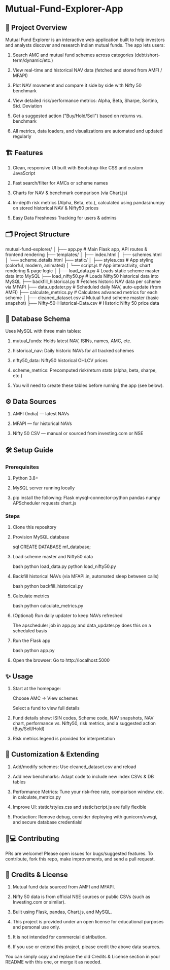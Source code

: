 # Mutual-Fund-Explorer-App

## 🚀 Project Overview
Mutual Fund Explorer is an interactive web application built to help investors and analysts discover and research Indian mutual funds. The app lets users:

1. Search AMC and mutual fund schemes across categories (debt/short-term/dynamic/etc.)

2. View real-time and historical NAV data (fetched and stored from AMFI / MFAPI)

3. Plot NAV movement and compare it side by side with Nifty 50 benchmark

4. View detailed risk/performance metrics: Alpha, Beta, Sharpe, Sortino, Std. Deviation

5. Get a suggested action ("Buy/Hold/Sell") based on returns vs. benchmark

6. All metrics, data loaders, and visualizations are automated and updated regularly

## 🏗️ Features
1. Clean, responsive UI built with Bootstrap-like CSS and custom JavaScript

2. Fast search/filter for AMCs or scheme names

3. Charts for NAV & benchmark comparison (via Chart.js)

4. In-depth risk metrics (Alpha, Beta, etc.), calculated using pandas/numpy on stored historical NAV & Nifty50 prices

5. Easy Data Freshness Tracking for users & admins

## 🗂️ Project Structure
mutual-fund-explorer/
│
├── app.py                      # Main Flask app, API routes & frontend rendering
├── templates/
│   ├── index.html
│   ├── schemes.html
│   └── scheme_details.html
├── static/
│   ├── styles.css              # App styling (colorful, modern, animated)
│   └── script.js               # App interactivity, chart rendering & page logic
│
├── load_data.py                # Loads static scheme master data into MySQL
├── load_nifty50.py             # Loads Nifty50 historical data into MySQL
├── backfill_historical.py      # Fetches historic NAV data per scheme via MFAPI
├── data_updater.py             # Scheduled daily NAV, auto-update (from AMFI)
├── calculate_metrics.py        # Calculates advanced metrics for each scheme
│
├── cleaned_dataset.csv         # Mutual fund scheme master (basic snapshot)
├── Nifty-50-Historical-Data.csv # Historic Nifty 50 price data

## 💾 Database Schema
Uses MySQL with three main tables:

1. mutual_funds: Holds latest NAV, ISINs, names, AMC, etc.

2. historical_nav: Daily historic NAVs for all tracked schemes

3. nifty50_data: Nifty50 historical OHLCV prices

4. scheme_metrics: Precomputed risk/return stats (alpha, beta, sharpe, etc.)

5. You will need to create these tables before running the app (see below).

## ⚙️ Data Sources
1. AMFI (India) — latest NAVs

2. MFAPI — for historical NAVs

3. Nifty 50 CSV — manual or sourced from investing.com or NSE

## 🛠️ Setup Guide
### Prerequisites
1. Python 3.8+

2. MySQL server running locally

3. pip install the following:
    Flask mysql-connector-python pandas numpy APScheduler requests chart.js

### Steps
1. Clone this repository

2. Provision MySQL database

    sql
    CREATE DATABASE mf_database;
3. Load scheme master and Nifty50 data

    bash
    python load_data.py
    python load_nifty50.py
4. Backfill historical NAVs (via MFAPI.in, automated sleep between calls)

    bash
    python backfill_historical.py
5. Calculate metrics

    bash
    python calculate_metrics.py
6. (Optional) Run daily updater to keep NAVs refreshed

    The apscheduler job in app.py and data_updater.py does this on a scheduled basis

7. Run the Flask app

    bash
    python app.py
8. Open the browser:
    Go to http://localhost:5000

## ✨ Usage
1. Start at the homepage:

    Choose AMC → View schemes
    
    Select a fund to view full details

2. Fund details show: ISIN codes, Scheme code, NAV snapshots, NAV chart, performance vs. Nifty50, risk metrics, and a suggested action (Buy/Sell/Hold)

3. Risk metrics legend is provided for interpretation

## 📁 Customization & Extending
1. Add/modify schemes: Use cleaned_dataset.csv and reload

2. Add new benchmarks: Adapt code to include new index CSVs & DB tables

3. Performance Metrics: Tune your risk-free rate, comparison window, etc. in calculate_metrics.py

4. Improve UI: static/styles.css and static/script.js are fully flexible

5. Production: Remove debug, consider deploying with gunicorn/uwsgi, and secure database credentials!

## 🧑💻 Contributing
PRs are welcome! Please open issues for bugs/suggested features.
To contribute, fork this repo, make improvements, and send a pull request.

## 📢 Credits & License
1. Mutual fund data sourced from AMFI and MFAPI.

2. Nifty 50 data is from official NSE sources or public CSVs (such as Investing.com or similar).

3. Built using Flask, pandas, Chart.js, and MySQL.

4. This project is provided under an open license for educational purposes and personal use only.
   
5. It is not intended for commercial distribution.

6. If you use or extend this project, please credit the above data sources.

You can simply copy and replace the old Credits & License section in your README with this one, or merge it as needed.
